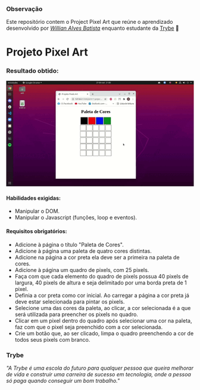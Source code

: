 ### Observação

Este repositório contem o Project Pixel Art que reúne o aprendizado desenvolvido por _[Willian Alves Batista](https://www.linkedin.com/in/willian-alves-batista-60aa6a180/)_ enquanto estudante da [Trybe](https://www.betrybe.com/) :rocket:

# Projeto Pixel Art
### Resultado obtido:
![](./project-pixels-art/projeto-pixel-art.gif)

#### Habilidades exigidas:

  - Manipular o DOM.
  - Manipular o Javascript (funções, loop e eventos).

#### Requisitos obrigatórios:

  - Adicione à página o título "Paleta de Cores".
  - Adicione à página uma paleta de quatro cores distintas.
  - Adicione na página a cor preta ela deve ser a primeira na paleta de cores.
  - Adicione à página um quadro de pixels, com 25 pixels.
  - Faça com que cada elemento do quadro de pixels possua 40 pixels de largura, 40 pixels de altura e seja delimitado por uma borda preta de 1 pixel.
  - Definia a cor preta como cor inicial. Ao carregar a página a cor preta já deve estar selecionada para pintar os pixels.
  - Selecione uma das cores da paleta, ao clicar, a cor selecionada é a que será utilizada para preencher os pixels no quadro.
  - Clicar em um pixel dentro do quadro após selecionar uma cor na paleta, faz com que o pixel seja preenchido com a cor selecionada.
  - Crie um botão que, ao ser clicado, limpa o quadro preenchendo a cor de todos seus pixels com branco.

### Trybe

_"A Trybe é uma escola do futuro para qualquer pessoa que queira melhorar de vida e construir uma carreira de sucesso em tecnologia, onde a pessoa só paga quando conseguir um bom trabalho."_
